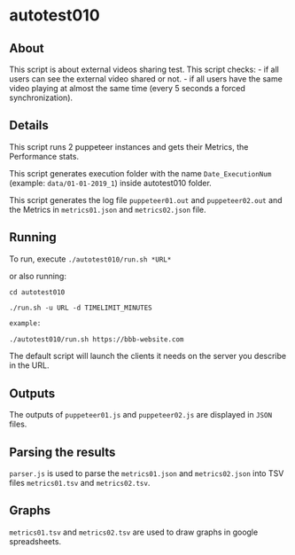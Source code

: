 # autotest010

## About

This script is about external videos sharing test.
This script checks: 
    - if all users can see the external video shared or not.
    - if all users have the same video playing at almost the same time (every 5 seconds a         forced synchronization).

## Details

This script runs 2 puppeteer instances and gets their Metrics, the Performance stats.

This script generates execution folder with the name `Date_ExecutionNum` (example: `data/01-01-2019_1`) inside autotest010 folder.

This script generates the log file `puppeteer01.out` and `puppeteer02.out` and the Metrics in `metrics01.json` and `metrics02.json` file.

## Running

To run, execute `./autotest010/run.sh *URL*`

or also running: 

```
cd autotest010

./run.sh -u URL -d TIMELIMIT_MINUTES
```

~~~bash
example: 

./autotest010/run.sh https://bbb-website.com
~~~

The default script will launch the clients it needs on the server you describe in the URL.

## Outputs

The outputs of `puppeteer01.js` and `puppeteer02.js` are displayed in `JSON` files.

## Parsing the results

`parser.js` is used to parse the `metrics01.json` and `metrics02.json` into TSV files `metrics01.tsv` and `metrics02.tsv`.

## Graphs

`metrics01.tsv` and `metrics02.tsv` are used to draw graphs in google spreadsheets.